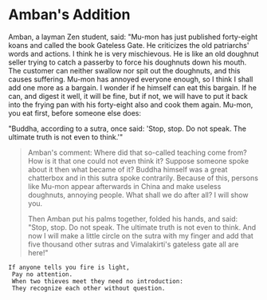 # Amban's Addition

Amban, a layman Zen student, said: "Mu-mon has just published forty-eight koans and called the book Gateless Gate. He criticizes the old patriarchs' words and actions. I think he is very mischievous. He is like an old doughnut seller trying to catch a passerby to force his doughnuts down his mouth. The customer can neither swallow nor spit out the doughnuts, and this causes suffering. Mu-mon has annoyed everyone enough, so I think I shall add one more as a bargain. I wonder if he himself can eat this bargain. If he can, and digest it well, it will be fine, but if not, we will have to put it back into the frying pan with his forty-eight also and cook them again. Mu-mon, you eat first, before someone else does:

"Buddha, according to a sutra, once said: 'Stop, stop. Do not speak. The ultimate truth is not even to think.'"

> Amban's comment: Where did that so-called teaching come from? How is it that one could not even think it? Suppose someone spoke about it then what became of it? Buddha himself was a great chatterbox and in this sutra spoke contrarily. Because of this, persons like Mu-mon appear afterwards in China and make useless doughnuts, annoying people. What shall we do after all? I will show you.
>
> Then Amban put his palms together, folded  his hands, and said: "Stop, stop. Do not speak. The ultimate truth is not even to think. And now I will make a little circle on the sutra with my finger and add that five thousand other sutras and Vimalakirti's gateless gate all are here!"

```
If anyone tells you fire is light,
 Pay no attention.
 When two thieves meet they need no introduction:
 They recognize each other without question.
```
